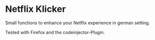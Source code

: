 # Netflix Klicker

Small functions to enhance your Netflix experience in german setting.

Tested with Firefox and the codeinjector-Plugin.
